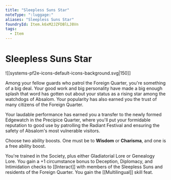 ```yaml
---
title: "Sleepless Suns Star"
noteType: ":luggage:"
aliases: "Sleepless Suns Star"
foundryId: Item.k6xM2JZFDBlLJ8Vn
tags:
  - Item
---
```


# Sleepless Suns Star
![[systems-pf2e-icons-default-icons-background.svg|150]]

Among your fellow guards who patrol the Foreign Quarter, you're something of a big deal. Your good work and big personality have made a big enough splash that word has gotten out about your status as a rising star among the watchdogs of Absalom. Your popularity has also earned you the trust of many citizens of the Foreign Quarter.

Your laudable performance has earned you a transfer to the newly formed Edgewatch in the Precipice Quarter, where you'll put your formidable reputation to good use by patrolling the Radiant Festival and ensuring the safety of Absalom's most vulnerable visitors.

Choose two ability boosts. One must be to **Wisdom** or **Charisma**, and one is a free ability boost.

You're trained in the Society, plus either Gladiatorial Lore or Genealogy Lore. You gain a +1 circumstance bonus to Deception, Diplomacy, and Intimidation checks to [[Interact]] with members of the Sleepless Suns and residents of the Foreign Quarter. You gain the [[Multilingual]] skill feat.
